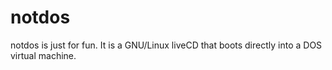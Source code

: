 # notdos
notdos is just for fun. It is a GNU/Linux liveCD that boots directly into a DOS virtual machine.
